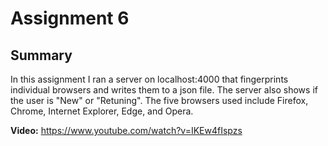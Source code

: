 # Assignment 6

## Summary

In this assignment I ran a server on localhost:4000 that fingerprints individual browsers and writes them to a json file. The server also shows if the user is "New" or "Retuning". The five browsers used include Firefox, Chrome, Internet Explorer, Edge, and Opera.

**Video:** https://www.youtube.com/watch?v=IKEw4fIspzs
